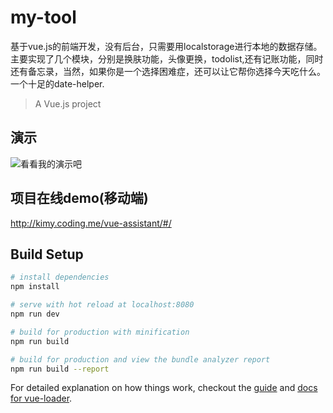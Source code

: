 # my-tool
基于vue.js的前端开发，没有后台，只需要用localstorage进行本地的数据存储。
主要实现了几个模块，分别是换肤功能，头像更换，todolist,还有记账功能，同时还有备忘录，当然，如果你是一个选择困难症，还可以让它帮你选择今天吃什么。
一个十足的date-helper.
> A Vue.js project

## 演示
![看看我的演示吧](https://github.com/sxzy/vue-assistant/blob/master/static/img/test.gif)
## 项目在线demo(移动端)
http://kimy.coding.me/vue-assistant/#/

## Build Setup

``` bash
# install dependencies
npm install

# serve with hot reload at localhost:8080
npm run dev

# build for production with minification
npm run build

# build for production and view the bundle analyzer report
npm run build --report
```

For detailed explanation on how things work, checkout the [guide](http://vuejs-templates.github.io/webpack/) and [docs for vue-loader](http://vuejs.github.io/vue-loader).

